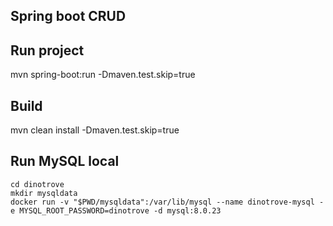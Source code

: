 ## Spring boot CRUD

## Run project
mvn spring-boot:run -Dmaven.test.skip=true

## Build
mvn clean install -Dmaven.test.skip=true

## Run MySQL local
```
cd dinotrove
mkdir mysqldata
docker run -v "$PWD/mysqldata":/var/lib/mysql --name dinotrove-mysql -e MYSQL_ROOT_PASSWORD=dinotrove -d mysql:8.0.23
```